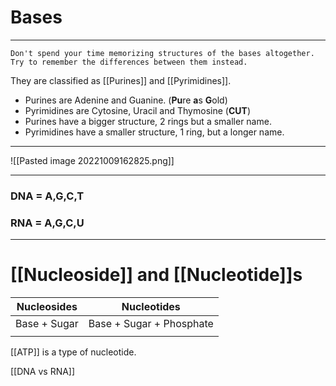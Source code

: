 # Bases
---
```ad-tip
Don't spend your time memorizing structures of the bases altogether. Try to remember the differences between them instead.

```

They are classified as [[Purines]] and [[Pyrimidines]].

+ Purines are Adenine and Guanine. (**Pu**re **a**s **G**old)
+ Pyrimidines are Cytosine, Uracil and Thymosine (**CUT**)
+ Purines have a bigger structure, 2 rings but a smaller name. 
+ Pyrimidines have a smaller structure, 1 ring, but a longer name.
---
![[Pasted image 20221009162825.png]]

---
### DNA = A,G,C,T
### RNA = A,G,C,U
---

# [[Nucleoside]] and [[Nucleotide]]s

| Nucleosides  | Nucleotides              |
| ------------ | ------------------------ |
| Base + Sugar | Base + Sugar + Phosphate |
|              |                          |

[[ATP]] is a type of nucleotide.

[[DNA vs RNA]] 